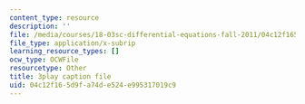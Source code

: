 ```yaml
---
content_type: resource
description: ''
file: /media/courses/18-03sc-differential-equations-fall-2011/04c12f165d9fa74de524e995317019c9_zNPK_t03zds.srt
file_type: application/x-subrip
learning_resource_types: []
ocw_type: OCWFile
resourcetype: Other
title: 3play caption file
uid: 04c12f16-5d9f-a74d-e524-e995317019c9
---
```

